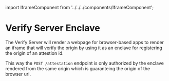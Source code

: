 import IframeComponent from '../../../components/IframeComponent';

# Verify Server Enclave

The Verify Server will render a webpage for browser-based apps to render an iframe that will verify the origin by using it as an enclave for registering the origin of an attestion id.

This way the `POST /attestation` endpoint is only authorized by the enclave rendered from the same origin which is guaranteing the origin of the browser url.

<IframeComponent />
